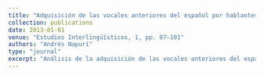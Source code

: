 ```yaml
---
title: "Adquisición de las vocales anteriores del español por hablantes de quechua"
collection: publications
date: 2013-01-01
venue: "Estudios Interlingüísticos, 1, pp. 87–101"
authors: "Andrés Napurí"
type: "journal"
excerpt: "Análisis de la adquisición de las vocales anteriores del español en hablantes de quechua."
---
```


